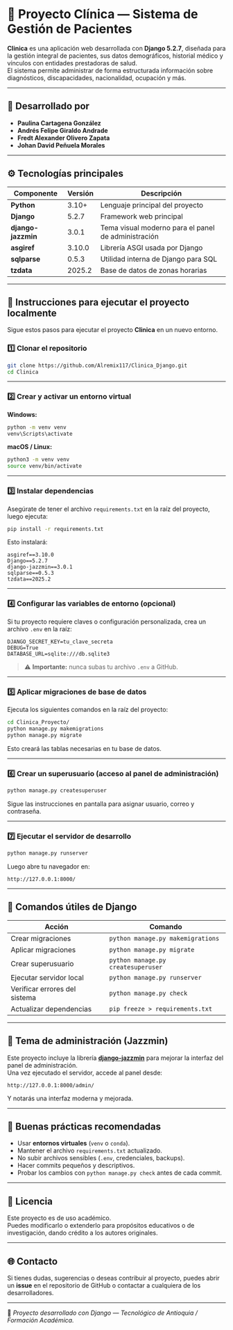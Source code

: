 # 🏥 Proyecto Clínica — Sistema de Gestión de Pacientes

**Clinica** es una aplicación web desarrollada con **Django 5.2.7**, diseñada para la gestión integral de pacientes, sus datos demográficos, historial médico y vínculos con entidades prestadoras de salud.  
El sistema permite administrar de forma estructurada información sobre diagnósticos, discapacidades, nacionalidad, ocupación y más.

---

## 👥 Desarrollado por

- **Paulina Cartagena González**
- **Andrés Felipe Giraldo Andrade**
- **Fredt Alexander Olivero Zapata**
- **Johan David Peñuela Morales**

---

## ⚙️ Tecnologías principales

| Componente         | Versión | Descripción                                         |
| ------------------ | ------- | --------------------------------------------------- |
| **Python**         | 3.10+   | Lenguaje principal del proyecto                     |
| **Django**         | 5.2.7   | Framework web principal                             |
| **django-jazzmin** | 3.0.1   | Tema visual moderno para el panel de administración |
| **asgiref**        | 3.10.0  | Librería ASGI usada por Django                      |
| **sqlparse**       | 0.5.3   | Utilidad interna de Django para SQL                 |
| **tzdata**         | 2025.2  | Base de datos de zonas horarias                     |

---

## 🚀 Instrucciones para ejecutar el proyecto localmente

Sigue estos pasos para ejecutar el proyecto **Clinica** en un nuevo entorno.

### 1️⃣ Clonar el repositorio

```bash
git clone https://github.com/Alremix117/Clinica_Django.git
cd Clinica
```

---

### 2️⃣ Crear y activar un entorno virtual

**Windows:**

```bash
python -m venv venv
venv\Scripts\activate
```

**macOS / Linux:**

```bash
python3 -m venv venv
source venv/bin/activate
```

---

### 3️⃣ Instalar dependencias

Asegúrate de tener el archivo `requirements.txt` en la raíz del proyecto, luego ejecuta:

```bash
pip install -r requirements.txt
```

Esto instalará:

```
asgiref==3.10.0
Django==5.2.7
django-jazzmin==3.0.1
sqlparse==0.5.3
tzdata==2025.2
```

---

### 4️⃣ Configurar las variables de entorno (opcional)

Si tu proyecto requiere claves o configuración personalizada, crea un archivo `.env` en la raíz:

```env
DJANGO_SECRET_KEY=tu_clave_secreta
DEBUG=True
DATABASE_URL=sqlite:///db.sqlite3
```

> ⚠️ **Importante:** nunca subas tu archivo `.env` a GitHub.

---

### 5️⃣ Aplicar migraciones de base de datos

Ejecuta los siguientes comandos en la raíz del proyecto:

```bash
cd Clinica_Proyecto/
python manage.py makemigrations
python manage.py migrate
```

Esto creará las tablas necesarias en tu base de datos.

---

### 6️⃣ Crear un superusuario (acceso al panel de administración)

```bash
python manage.py createsuperuser
```

Sigue las instrucciones en pantalla para asignar usuario, correo y contraseña.

---

### 7️⃣ Ejecutar el servidor de desarrollo

```bash
python manage.py runserver
```

Luego abre tu navegador en:

```
http://127.0.0.1:8000/
```

---

## 🧰 Comandos útiles de Django

| Acción                        | Comando                            |
| ----------------------------- | ---------------------------------- |
| Crear migraciones             | `python manage.py makemigrations`  |
| Aplicar migraciones           | `python manage.py migrate`         |
| Crear superusuario            | `python manage.py createsuperuser` |
| Ejecutar servidor local       | `python manage.py runserver`       |
| Verificar errores del sistema | `python manage.py check`           |
| Actualizar dependencias       | `pip freeze > requirements.txt`    |

---

## 🎨 Tema de administración (Jazzmin)

Este proyecto incluye la librería **[django-jazzmin](https://github.com/farridav/django-jazzmin)** para mejorar la interfaz del panel de administración.  
Una vez ejecutado el servidor, accede al panel desde:

```
http://127.0.0.1:8000/admin/
```

Y notarás una interfaz moderna y mejorada.

---

## 🧪 Buenas prácticas recomendadas

- Usar **entornos virtuales** (`venv` o `conda`).
- Mantener el archivo `requirements.txt` actualizado.
- No subir archivos sensibles (`.env`, credenciales, backups).
- Hacer commits pequeños y descriptivos.
- Probar los cambios con `python manage.py check` antes de cada commit.

---

## 📄 Licencia

Este proyecto es de uso académico.  
Puedes modificarlo o extenderlo para propósitos educativos o de investigación, dando crédito a los autores originales.

---

## 🌐 Contacto

Si tienes dudas, sugerencias o deseas contribuir al proyecto, puedes abrir un **issue** en el repositorio de GitHub o contactar a cualquiera de los desarrolladores.

---

💙 _Proyecto desarrollado con Django — Tecnológico de Antioquia / Formación Académica._
